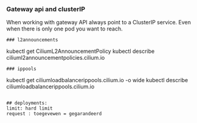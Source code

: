 ### Gateway api and clusterIP
When working with gateway API always point to a ClusterIP service. Even when there is only one pod you want to reach.

```
### l2announcements
```
kubectl get CiliumL2AnnouncementPolicy
kubectl describe ciliuml2announcementpolicies.cilium.io
```
### ippools
```
kubectl get ciliumloadbalancerippools.cilium.io -o wide
kubectl describe ciliumloadbalancerippools.cilium.io
```

## deployments:
limit: hard limit
request : toegevewen = gegarandeerd
